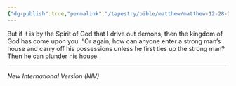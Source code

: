 ```yaml
---
{"dg-publish":true,"permalink":"/tapestry/bible/matthew/matthew-12-28-29/","title":"Matthew 12:28–29","hide":true,"tags":["bible-verse","bible-verse"],"dgHomeLink":true,"dgShowLocalGraph":true,"dgEnableSearch":true}
---
```



But if it is by the Spirit of God that I drive out demons, then the kingdom of God has come upon you. “Or again, how can anyone enter a strong man’s house and carry off his possessions unless he first ties up the strong man? Then he can plunder his house.

---
*New International Version (NIV)*